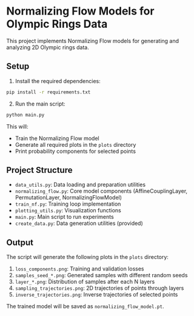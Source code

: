 # Normalizing Flow Models for Olympic Rings Data

This project implements Normalizing Flow models for generating and analyzing 2D Olympic rings data.

## Setup

1. Install the required dependencies:
```bash
pip install -r requirements.txt
```

2. Run the main script:
```bash
python main.py
```

This will:
- Train the Normalizing Flow model
- Generate all required plots in the `plots` directory
- Print probability components for selected points

## Project Structure

- `data_utils.py`: Data loading and preparation utilities
- `normalizing_flow.py`: Core model components (AffineCouplingLayer, PermutationLayer, NormalizingFlowModel)
- `train_nf.py`: Training loop implementation
- `plotting_utils.py`: Visualization functions
- `main.py`: Main script to run experiments
- `create_data.py`: Data generation utilities (provided)

## Output

The script will generate the following plots in the `plots` directory:
1. `loss_components.png`: Training and validation losses
2. `samples_seed_*.png`: Generated samples with different random seeds
3. `layer_*.png`: Distribution of samples after each N layers
4. `sampling_trajectories.png`: 2D trajectories of points through layers
5. `inverse_trajectories.png`: Inverse trajectories of selected points

The trained model will be saved as `normalizing_flow_model.pt`. 